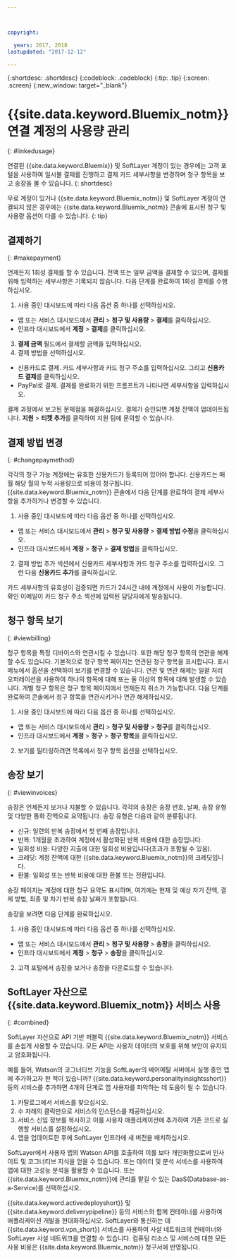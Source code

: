 ```yaml
---



copyright:

  years: 2017, 2018
lastupdated: "2017-12-12"

---
```


{:shortdesc: .shortdesc}
{:codeblock: .codeblock}
{:tip: .tip}
{:screen: .screen}
{:new_window: target="_blank"}

# {{site.data.keyword.Bluemix_notm}} 연결 계정의 사용량 관리
{: #linkedusage}

연결된 {{site.data.keyword.Bluemix}} 및 SoftLayer 계정이 있는 경우에는 고객 포털을 사용하여 일시불 결제를 진행하고 결제 카드 세부사항을 변경하며 청구 항목을 보고 송장을 볼 수 있습니다.
{: shortdesc}

무료 계정이 있거나 {{site.data.keyword.Bluemix_notm}} 및 SoftLayer 계정이 연결되지 않은 경우에는 {{site.data.keyword.Bluemix_notm}} 콘솔에 표시된 청구 및 사용량 옵션이 다를 수 있습니다.
{: tip}

## 결제하기
{: #makepayment}

언제든지 1회성 결제를 할 수 있습니다. 전액 또는 일부 금액을 결제할 수 있으며, 결제를 위해 입력하는 세부사항은 기록되지 않습니다. 다음 단계를 완료하여 1회성 결제를 수행하십시오.

1. 사용 중인 대시보드에 따라 다음 옵션 중 하나를 선택하십시오.   
 * 앱 또는 서비스 대시보드에서 **관리** > **청구 및 사용량** > **결제**를 클릭하십시오.  
 * 인프라 대시보드에서 **계정** > **결제**를 클릭하십시오.
3. **결제 금액** 필드에서 결제할 금액을 입력하십시오.
4. 결제 방법을 선택하십시오.
 * 신용카드로 결제. 카드 세부사항과 카드 청구 주소를 입력하십시오. 그리고 **신용카드 결제**를 클릭하십시오.
 * PayPal로 결제. 결제를 완료하기 위한 프롬프트가 나타나면 세부사항을 입력하십시오.

결제 과정에서 보고된 문제점을 해결하십시오. 결제가 승인되면 계정 잔액이 업데이트됩니다. **지원** > **티켓 추가**를 클릭하여
지원 팀에 문의할 수 있습니다.

## 결제 방법 변경
{: #changepaymethod}

각각의 청구 가능 계정에는 유효한 신용카드가 등록되어 있어야 합니다. 신용카드는 매월 해당 월의 누적 사용량으로 비용이 청구됩니다. {{site.data.keyword.Bluemix_notm}} 콘솔에서 다음 단계를 완료하여 결제 세부사항을 추가하거나 변경할 수 있습니다.

1. 사용 중인 대시보드에 따라 다음 옵션 중 하나를 선택하십시오.  
 * 앱 또는 서비스 대시보드에서 **관리** > **청구 및 사용량** > **결제 방법 수정**을 클릭하십시오.  
 * 인프라 대시보드에서 **계정** > **청구** > **결제 방법**을 클릭하십시오.
2. 결제 방법 추가 섹션에서 신용카드 세부사항과 카드 청구 주소를 입력하십시오. 그런 다음 **신용카드 추가**를 클릭하십시오.

카드 세부사항의 유효성이 검증되면 카드가 24시간 내에 계정에서 사용이 가능합니다. 확인 이메일이
카드 청구 주소 섹션에 입력된 담당자에게 발송됩니다.

## 청구 항목 보기
{: #viewbilling}

청구 항목을 특정 디바이스와 연관시킬 수 있습니다. 또한 해당 청구 항목의 연관을 해제할 수도 있습니다. 기본적으로 청구 항목 페이지는 연관된 청구 항목을 표시합니다. 
표시 메뉴에서 옵션을 선택하여 보기를 변경할 수 있습니다. 연관 및 연관 해제는 일괄 처리 오퍼레이션을 사용하여 하나의 항목에 대해 또는 둘 이상의 항목에 대해 발생할 수 있습니다. 
개별 청구 항목은 청구 항목 페이지에서 언제든지 취소가 가능합니다. 다음 단계를 완료하여 콘솔에서 청구 항목을 연관시키거나 연관 해제하십시오.

1. 사용 중인 대시보드에 따라 다음 옵션 중 하나를 선택하십시오.   
 * 앱 또는 서비스 대시보드에서 **관리** > **청구 및 사용량** > **청구**를 클릭하십시오.  
 * 인프라 대시보드에서 **계정** > **청구** > **청구 항목**을 클릭하십시오.
2. 보기를 필터링하려면 목록에서 청구 항목 옵션을 선택하십시오.

## 송장 보기
{: #viewinvoices}

송장은 언제든지 보거나 지불할 수 있습니다. 각각의 송장은 송장 번호, 날짜, 송장 유형 및
다양한 통화 잔액으로 요약됩니다. 송장 유형은 다음과 같이 분류됩니다.

 *  신규: 일련의 반복 송장에서 첫 번째 송장입니다.
 *  반복: 1개월을 초과하여 계정에서 활성화된 반복 비용에 대한 송장입니다.
 *  일회성 비용: 다양한 지출에 대한 일회성 비용입니다(초과가 포함될 수 있음).
 *  크레딧: 계정 잔액에 대한 {{site.data.keyword.Bluemix_notm}}의 크레딧입니다.
 *  환불: 일회성 또는 반복 비용에 대한 환불 또는 전환입니다.

송장 페이지는 계정에 대한 청구 요약도 표시하며, 여기에는 현재 및 예상 차기 잔액,
결제 방법, 최종 및 차기 반복 송장 날짜가 포함됩니다.

송장을 보려면 다음 단계를 완료하십시오.

1. 사용 중인 대시보드에 따라 다음 옵션 중 하나를 선택하십시오.  
 * 앱 또는 서비스 대시보드에서 **관리** > **청구 및 사용량** > **송장**을 클릭하십시오.  
 * 인프라 대시보드에서 **계정** > **청구** > **송장**을 클릭하십시오.
2. 고객 포털에서 송장을 보거나 송장을 다운로드할 수 있습니다.

## SoftLayer 자산으로 {{site.data.keyword.Bluemix_notm}} 서비스 사용
{: #combined}

SoftLayer 자산으로 API 기반 퍼블릭 {{site.data.keyword.Bluemix_notm}} 서비스를 손쉽게 사용할 수 있습니다. 모든 API는 사용자 데이터의 보호를 위해 보안이 유지되고 암호화됩니다.

예를 들어, Watson의 코그너티브 기능을 SoftLayer의 베어메탈 서버에서 실행 중인 앱에 추가하고자 한 적이 있습니까? {{site.data.keyword.personalityinsightsshort}} 등의 서비스를 추가하면 4개의 단계로 앱 사용자를 파악하는 데 도움이 될 수 있습니다.

1. 카탈로그에서 서비스를 찾으십시오.
2. 수 차례의 클릭만으로 서비스의 인스턴스를 제공하십시오.
3. 서비스 신임 정보를 복사하고 이를 사용자 애플리케이션에 추가하여 기존 코드로 실행할 서비스를 설정하십시오.
4. 앱을 업데이트한 후에 SoftLayer 인프라에 새 버전을 배치하십시오.

SoftLayer에서 사용자 앱의 Watson API를 호출하여 이를 보다 개인화함으로써 인사이트 및 코그너티브 지식을 얻을 수 있습니다. 또는 데이터 및 분석 서비스를 사용하여 앱에 대한 고성능 분석을 활용할 수 있습니다. 또는 {{site.data.keyword.Bluemix_notm}}에 관리를 맡길 수 있는 DaaS(Database-as-a-Service)를 선택하십시오.

{{site.data.keyword.activedeployshort}} 및 {{site.data.keyword.deliverypipeline}} 등의 서비스와 함께 컨테이너를 사용하여 애플리케이션 개발을 현대화하십시오. SoftLayer와 통신하는 데 {{site.data.keyword.vpn_short}} 서비스를 사용하여 사설 네트워크의 컨테이너와 SoftLayer 사설 네트워크를 연결할 수 있습니다. 컴퓨팅 리소스 및 서비스에 대한 모든 사용 비용은 {{site.data.keyword.Bluemix_notm}} 청구서에 반영됩니다.
